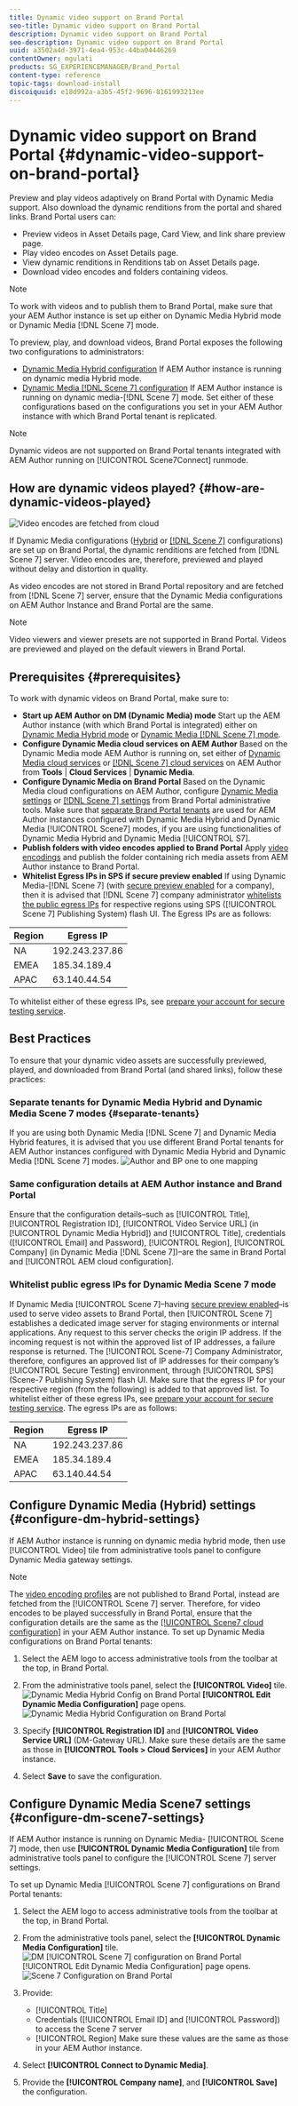 ```yaml
---
title: Dynamic video support on Brand Portal
seo-title: Dynamic video support on Brand Portal
description: Dynamic video support on Brand Portal
seo-description: Dynamic video support on Brand Portal
uuid: a3502a4d-3971-4ea4-953c-44ba04446269
contentOwner: mgulati
products: SG_EXPERIENCEMANAGER/Brand_Portal
content-type: reference
topic-tags: download-install
discoiquuid: e18d992a-a3b5-45f2-9696-8161993213ee
---
```


# Dynamic video support on Brand Portal {#dynamic-video-support-on-brand-portal}

Preview and play videos adaptively on Brand Portal with Dynamic Media support. Also download the dynamic renditions from the portal and shared links.
Brand Portal users can:

* Preview videos in Asset Details page, Card View, and link share preview page.
* Play video encodes on Asset Details page.
* View dynamic renditions in Renditions tab on Asset Details page.
* Download video encodes and folders containing videos.

>[!NOTE]
>
>To work with videos and to publish them to Brand Portal, make sure that your AEM Author instance is set up either on Dynamic Media Hybrid mode or Dynamic Media [!DNL Scene 7] mode.

To preview, play, and download videos, Brand Portal exposes the following two configurations to administrators:

* [Dynamic Media Hybrid configuration](#configure-dm-hybrid-settings)
If AEM Author instance is running on dynamic media Hybrid mode.
* [Dynamic Media [!DNL Scene 7] configuration](#configure-dm-scene7-settings)
If AEM Author instance is running on dynamic media-[!DNL Scene 7] mode.
Set either of these configurations based on the configurations you set in your AEM Author instance with which Brand Portal tenant is replicated.

>[!NOTE]
>
>Dynamic videos are not supported on Brand Portal tenants integrated with AEM Author running on [!UICONTROL Scene7Connect] runmode.

## How are dynamic videos played? {#how-are-dynamic-videos-played}

![Video encodes are fetched from cloud](assets/VideoEncodes.png)

If Dynamic Media configurations ([Hybrid](../using/dynamic-video-brand-portal.md#configure-dm-hybrid-settings) or [[!DNL Scene 7]](../using/dynamic-video-brand-portal.md#configure-dm-scene7-settings) configurations) are set up on Brand Portal, the dynamic renditions are fetched from [!DNL Scene 7] server. Video encodes are, therefore, previewed and played without delay and distortion in quality.

As video encodes are not stored in Brand Portal repository and are fetched from [!DNL Scene 7] server, ensure that the Dynamic Media configurations on AEM Author Instance and Brand Portal are the same.

>[!NOTE]
>
>Video viewers and viewer presets are not supported in Brand Portal. Videos are previewed and played on the default viewers in Brand Portal.

## Prerequisites {#prerequisites}

To work with dynamic videos on Brand Portal, make sure to:

* **Start up AEM Author on DM (Dynamic Media) mode**
Start up the AEM Author instance (with which Brand Portal is integrated) either on [Dynamic Media Hybrid mode](https://helpx.adobe.com/experience-manager/6-5/assets/using/config-dynamic.html#EnablingDynamicMedia) or [Dynamic Media [!DNL Scene 7] mode](https://helpx.adobe.com/experience-manager/6-5/assets/using/config-dms7.html#EnablingDynamicMediainScene7mode).
* **Configure Dynamic Media cloud services on AEM Author**
Based on the Dynamic Media mode AEM Author is running on, set either of [Dynamic Media cloud services](https://helpx.adobe.com/experience-manager/6-5/assets/using/config-dynamic.html#ConfiguringDynamicMediaCloudServices) or [[!DNL Scene 7] cloud services](https://helpx.adobe.com/experience-manager/6-5/assets/using/config-dms7.html#ConfiguringDynamicMediaCloudServices) on AEM Author from **Tools** | **Cloud Services** | **Dynamic Media**.  
* **Configure Dynamic Media on Brand Portal**
Based on the Dynamic Media cloud configurations on AEM Author, configure [Dynamic Media settings](#configure-dm-hybrid-settings) or [[!DNL Scene 7] settings](#configure-dm-scene7-settings)  from Brand Portal administrative tools.
Make sure that [separate Brand Portal tenants](#separate-tenants) are used for AEM Author instances configured with Dynamic Media Hybrid and Dynamic Media [!UICONTROL Scene7] modes, if you are using functionalities of Dynamic Media Hybrid and Dynamic Media [!UICONTROL S7].
* **Publish folders with video encodes applied to Brand Portal**
Apply [video encodings](https://helpx.adobe.com/experience-manager/6-5/assets/using/video-profiles.html) and publish the folder containing rich media assets from AEM Author instance to Brand Portal.
* **Whitelist Egress IPs in SPS if secure preview enabled**
If using Dynamic Media-[!DNL Scene 7] (with [secure preview enabled](https://docs.adobe.com/content/help/en/dynamic-media-classic/using/upload-publish/testing-assets-making-them-public.html) for a company), then it is advised that [!DNL Scene 7] company administrator [whitelists the public egress IPs](https://docs.adobe.com/content/help/en/dynamic-media-classic/using/upload-publish/testing-assets-making-them-public.html#testing-the-secure-testing-service) for respective regions using  SPS ([!UICONTROL Scene 7] Publishing System) flash UI.
The Egress IPs are as follows:

| **Region**  | **Egress IP** |
|--- |--- |
| NA | 192.243.237.86 |
| EMEA | 185.34.189.4 |
| APAC | 63.140.44.54 |

To whitelist either of these egress IPs, see [prepare your account for secure testing service](https://docs.adobe.com/content/help/en/dynamic-media-classic/using/upload-publish/testing-assets-making-them-public.html#testing-the-secure-testing-service).

## Best Practices

To ensure that your dynamic video assets are successfully previewed, played, and downloaded from Brand Portal (and shared links), follow these practices:

### Separate tenants for Dynamic Media Hybrid and Dynamic Media Scene 7 modes {#separate-tenants}

If you are using both Dynamic Media [!DNL Scene 7] and Dynamic Media Hybrid features, it is advised that you use different Brand Portal tenants for AEM Author instances configured with Dynamic Media Hybrid and Dynamic Media [!DNL Scene 7] modes.
![Author and BP one to one mapping](assets/BPDynamicMedia.png)

### Same configuration details at AEM Author instance and Brand Portal

Ensure that the configuration details–such as [!UICONTROL Title], [!UICONTROL Registration ID], [!UICONTROL Video Service URL] (in [!UICONTROL Dynamic Media Hybrid]) and [!UICONTROL Title], credentials ([!UICONTROL Email] and Password), [!UICONTROL Region], [!UICONTROL Company] (in Dynamic Media [!DNL Scene 7])–are the same in Brand Portal and [!UICONTROL AEM cloud configuration].

### Whitelist public egress IPs for Dynamic Media Scene 7 mode

If Dynamic Media [!UICONTROL Scene 7]–having [secure preview enabled](https://docs.adobe.com/content/help/en/dynamic-media-classic/using/upload-publish/testing-assets-making-them-public.html)–is used to serve video assets to Brand Portal, then [!UICONTROL Scene 7] establishes a dedicated image server for staging environments or internal applications. Any request to this server checks the origin IP address. If the incoming request is not within the approved list of IP addresses, a failure response is returned.
The [!UICONTROL Scene-7] Company Administrator, therefore, configures an approved list of IP addresses for their company’s [!UICONTROL Secure Testing] environment, through [!UICONTROL SPS] (Scene-7 Publishing System) flash UI. Make sure that the egress IP for your respective region (from the following) is added to that approved list.
To whitelist either of these egress IPs, see [prepare your account for secure testing service](https://docs.adobe.com/content/help/en/dynamic-media-classic/using/upload-publish/testing-assets-making-them-public.html#testing-the-secure-testing-service).
The egress IPs are as follows:

| **Region**  | **Egress IP** |
|--- |--- |
| NA | 192.243.237.86 |
| EMEA | 185.34.189.4 |
| APAC | 63.140.44.54 |

## Configure Dynamic Media (Hybrid) settings {#configure-dm-hybrid-settings}

If AEM Author instance is running on dynamic media hybrid mode, then use [!UICONTROL Video] tile from administrative tools panel to configure Dynamic Media gateway settings.
>[!NOTE]
>
>The [video encoding profiles](https://helpx.adobe.com/experience-manager/6-5/assets/using/video-profiles.html) are not published to Brand Portal, instead are fetched from the [!UICONTROL Scene 7] server. Therefore, for video encodes to be played successfully in Brand Portal, ensure that the configuration details are the same as the [[!UICONTROL Scene7 cloud configuration]](https://helpx.adobe.com/experience-manager/6-5/assets/using/config-dms7.html#ConfiguringDynamicMediaCloudServices) in your AEM Author instance.
To set up Dynamic Media configurations on Brand Portal tenants:

1. Select the AEM logo to access administrative tools from the toolbar at the top, in Brand Portal.

2. From the administrative tools panel, select the **[!UICONTROL Video]** tile.<br />
![Dynamic Media Hybrid Config on Brand Portal](assets/DMHybrid-Video.png)
**[!UICONTROL Edit Dynamic Media Configuration]** page opens.<br />
![Dynamic Media Hybrid Configuration on Brand Portal](assets/edit-dynamic-media-config.png)

3. Specify **[!UICONTROL Registration ID]** and **[!UICONTROL Video Service URL]** (DM-Gateway URL). Make sure these details are the same as those in **[!UICONTROL Tools &gt; Cloud Services]** in your AEM Author instance.

4. Select **Save** to save the configuration.

## Configure Dynamic Media Scene7 settings {#configure-dm-scene7-settings}

If AEM Author instance is running on Dynamic Media- [!UICONTROL Scene 7] mode, then use **[!UICONTROL Dynamic Media Configuration]** tile from administrative tools panel to configure the [!UICONTROL Scene 7] server settings.

To set up Dynamic Media [!UICONTROL Scene 7] configurations on Brand Portal tenants:

1. Select the AEM logo to access administrative tools from the toolbar at the top, in Brand Portal.

2. From the administrative tools panel, select the **[!UICONTROL Dynamic Media Configuration]** tile.<br />
![DM [!UICONTROL Scene 7] configuration on Brand Portal](assets/DMS7-Tile.png)
[!UICONTROL Edit Dynamic Media Configuration] page opens.<br />
![Scene 7 Configuration on Brand Portal](assets/S7Config.png)

3. Provide:  
    * [!UICONTROL Title]
    * Credentials ([!UICONTROL Email ID] and [!UICONTROL Password]) to access the Scene 7 server
    * [!UICONTROL Region]
Make sure these values are the same as those in your AEM Author instance.

4. Select **[!UICONTROL Connect to Dynamic Media]**.

5. Provide the **[!UICONTROL Company name]**, and **[!UICONTROL Save]** the configuration.
